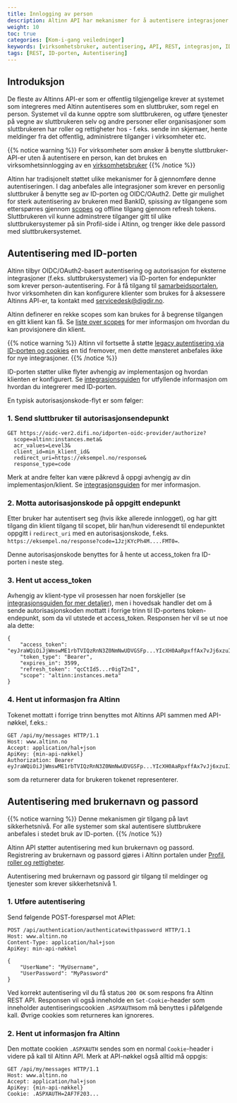 ```yaml
---
title: Innlogging av person
description: Altinn API har mekanismer for å autentisere integrasjoner ("sluttbrukersystemer") som krever en personlig sluttbruker med roller rettigheter i Altinn
weight: 10
toc: true
categories: [Kom-i-gang veiledninger]
keywords: [virksomhetsbruker, autentisering, API, REST, integrasjon, ID-porten, virksomhetssertifikat]
tags: [REST, ID-porten, Autentisering]
---
```


## Introduksjon

De fleste av Altinns API-er som er offentlig tilgjengelige krever at systemet som integreres med Altinn autentiseres som en sluttbruker, som regel en person.
Systemet vil da kunne opptre som sluttbrukeren, og utføre tjenester på vegne av sluttbrukeren selv og andre personer eller organisasjoner som sluttbrukeren har roller og rettigheter hos - f.eks. sende inn skjemaer, hente meldinger fra det offentlig, administrere tilganger i virksomheter etc.

<!--more-->

{{% notice warning  %}}
For virksomheter som ønsker å benytte sluttbruker-API-er uten å autentisere en person, kan det brukes en virksomhetsinnlogging av en [virksomhetsbruker](../virksomhet)
{{% /notice %}}

Altinn har tradisjonelt støttet ulike mekanismer for å gjennomføre denne autentiseringen. I dag anbefales alle integrasjoner som krever en personlig sluttbruker å benytte seg av ID-porten og OIDC/OAuth2. Dette gir mulighet for sterk autentisering av brukeren med BankID, spissing av tilgangene som etterspørres gjennom [scopes](../../scopes#sluttbruker-api) og offline tilgang gjennom refresh tokens. Sluttbrukeren vil kunne adminstrere tilganger gitt til ulike sluttbrukersystemer på sin Profil-side i Altinn, og trenger ikke dele passord med sluttbrukersystemet.

## Autentisering med ID-porten

Altinn tilbyr OIDC/OAuth2-basert autentisering og autorisasjon for eksterne integrasjoner (f.eks. sluttbrukersystemer) via ID-porten for endepunkter som krever person-autentisering. For å få tilgang til [samarbeidsportalen](https://samarbeid.digdir.no/), hvor virksomheten din kan konfigurere klienter som brukes for å aksessere Altinns API-er, ta kontakt med servicedesk@digdir.no.

Altinn definerer en rekke scopes som kan brukes for å begrense tilgangen en gitt klient kan få.
Se [liste over scopes](../../scopes#sluttbruker-api) for mer informasjon om hvordan du kan provisjonere din klient.

{{% notice warning  %}}
Altinn vil fortsette å støtte [legacy autentisering via ID-porten og cookies](../idporten-legacy/) en tid fremover, men dette mønsteret anbefales ikke for nye integrasjoner.
{{% /notice %}}

ID-porten støtter ulike flyter avhengig av implementasjon og hvordan klienten er konfigurert. Se [integrasjonsguiden](https://docs.digdir.no/oidc_guide_idporten.html) for utfyllende informasjon om hvordan du integrerer med ID-porten. 

En typisk autorisasjonskode-flyt er som følger:

### 1. Send sluttbruker til autorisasjonsendepunkt

```
GET https://oidc-ver2.difi.no/idporten-oidc-provider/authorize?
  scope=altinn:instances.meta&
  acr_values=Level3&
  client_id=min_klient_id&
  redirect_uri=https://eksempel.no/response& 
  response_type=code
```

Merk at andre felter kan være påkrevd å oppgi avhengig av din implementasjon/klient. Se [integrasjonsguiden](https://docs.digdir.no/oidc_guide_idporten.html) 
for mer informasjon.

### 2. Motta autorisasjonskode på oppgitt endepunkt

Etter bruker har autentisert seg (hvis ikke allerede innlogget), og har gitt tilgang din klient tilgang til scopet, blir han/hun videresendt til 
endepunktet oppgitt i `redirect_uri` med en autorisasjonskode, f.eks. `https://eksempel.no/response?code=1JzjKYcPh4M....FMT0=`.

Denne autorisasjonskode benyttes for å hente ut access_token fra ID-porten i neste steg.

### 3. Hent ut access_token

Avhengig av klient-type vil prosessen har noen forskjeller (se [integrasjonsguiden for mer detaljer](https://docs.digdir.no/oidc_guide_idporten.html#3-utstedelse-av-token-fra-token-endepunktet)), 
men i hovedsak handler det om å sende  autorisasjonskoden mottatt i forrige trinn til ID-portens token-endepunkt, som da vil utstede et access_token. Responsen her vil se ut 
noe ala dette:

```
{
    "access_token": "eyJraWQiOiJjWmswME1rbTVIQzRnN3Z0NmNwUDVGSFp...YIcXH0AaRpxffAx7vJj6xzuIJ4C0DxnPCfRRA",
    "token_type": "Bearer",
    "expires_in": 3599,
    "refresh_token": "qcCtId5...r0igT2nI",
    "scope": "altinn:instances.meta"
}
```

### 4. Hent ut informasjon fra Altinn

Tokenet mottatt i forrige trinn benyttes mot Altinns API sammen med API-nøkkel, f.eks.:

```http
GET /api/my/messages HTTP/1.1
Host: www.altinn.no
Accept: application/hal+json
ApiKey: {min-api-nøkkel}
Authorization: Bearer eyJraWQiOiJjWmswME1rbTVIQzRnN3Z0NmNwUDVGSFp...YIcXH0AaRpxffAx7vJj6xzuIJ4C0DxnPCfRRA
```
som da returnerer data for brukeren tokenet representerer.



## Autentisering med brukernavn og passord

{{% notice warning  %}}
Denne mekanismen gir tilgang på lavt sikkerhetsnivå. For alle systemer som skal autentisere sluttbrukere anbefales i stedet bruk av ID-porten.
{{% /notice %}}

Altinn API støtter autentisering med kun brukernavn og passord. Registrering av brukernavn og passord gjøres i Altinn portalen under [Profil, roller og rettigheter](https://www.altinn.no/ui/Profile/?section=3).

Autentisering med brukernavn og passord gir tilgang til meldinger og tjenester som krever sikkerhetsnivå 1.

### 1. Utføre autentisering

Send følgende POST-forespørsel mot APIet:

```HTTP
POST /api/authentication/authenticatewithpassword HTTP/1.1
Host: www.altinn.no
Content-Type: application/hal+json
ApiKey: min-api-nøkkel

{
    "UserName": "MyUsername",
    "UserPassword": "MyPassword"
}
```

Ved korrekt autentisering vil du få status `200 OK` som respons fra Altinn REST API. Responsen vil også inneholde en `Set-Cookie`-header som inneholder autentiseringscookien `.ASPXAUTH`som må benyttes i påfølgende kall. Øvrige cookies som returneres kan ignoreres.

### 2. Hent ut informasjon fra Altinn

Den mottate cookien `.ASPXAUTH` sendes som en normal `Cookie`-header i videre på kall til Altinn API. Merk at API-nøkkel også alltid må oppgis:

```HTTP
GET /api/my/messages HTTP/1.1
Host: www.altinn.no
Accept: application/hal+json
ApiKey: {min-api-nøkkel}
Cookie: .ASPXAUTH=2AF7F203...
```

